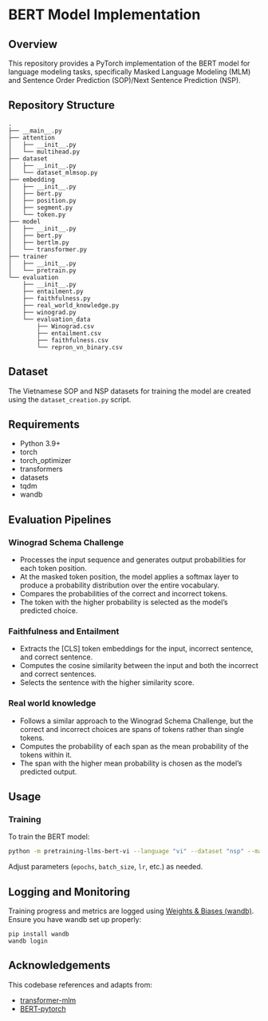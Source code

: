 # BERT Model Implementation

## Overview

This repository provides a PyTorch implementation of the BERT model for language modeling tasks, specifically Masked Language Modeling (MLM) and Sentence Order Prediction (SOP)/Next Sentence Prediction (NSP).


## Repository Structure

```
.
├── __main__.py
├── attention
│   ├── __init__.py
│   └── multihead.py
├── dataset
│   ├── __init__.py
│   └── dataset_mlmsop.py
├── embedding
│   ├── __init__.py
│   ├── bert.py
│   ├── position.py
│   ├── segment.py
│   └── token.py
├── model
│   ├── __init__.py
│   ├── bert.py
│   ├── bertlm.py
│   └── transformer.py
├── trainer
│   ├── __init__.py
│   └── pretrain.py
└── evaluation
    ├── __init__.py
    ├── entailment.py
    ├── faithfulness.py
    ├── real_world_knowledge.py
    ├── winograd.py
    └── evaluation_data
        ├── Winograd.csv
        ├── entailment.csv
        ├── faithfulness.csv
        └── repron_vn_binary.csv
```

## Dataset

The Vietnamese SOP and NSP datasets for training the model are created using the `dataset_creation.py` script.


## Requirements

- Python 3.9+
- torch
- torch_optimizer
- transformers
- datasets
- tqdm
- wandb

## Evaluation Pipelines

### Winograd Schema Challenge

- Processes the input sequence and generates output probabilities for each token position.
- At the masked token position, the model applies a softmax layer to produce a probability distribution over the entire vocabulary.
- Compares the probabilities of the correct and incorrect tokens.
- The token with the higher probability is selected as the model’s predicted choice.

### Faithfulness and Entailment

- Extracts the [CLS] token embeddings for the input, incorrect sentence, and correct sentence.
- Computes the cosine similarity between the input and both the incorrect and correct sentences.
- Selects the sentence with the higher similarity score.

### Real world knowledge

- Follows a similar approach to the Winograd Schema Challenge, but the correct and incorrect choices are spans of tokens rather than single tokens.
- Computes the probability of each span as the mean probability of the tokens within it.
- The span with the higher mean probability is chosen as the model’s predicted output.


## Usage

### Training

To train the BERT model:

```bash
python -m pretraining-llms-bert-vi --language "vi" --dataset "nsp" --max_length 256 --n_layers 8 --num_heads 8 --embed_dim 512 --lr 1e-4 --batch_size 128 --ff_dropout 0 --id 0 --special "adam_wd_lrd" --output_dir ""
```

Adjust parameters (`epochs`, `batch_size`, `lr`, etc.) as needed.


## Logging and Monitoring

Training progress and metrics are logged using [Weights & Biases (wandb)](https://wandb.ai/site). Ensure you have wandb set up properly:

```
pip install wandb
wandb login
```

## Acknowledgements
This codebase references and adapts from:
- [transformer-mlm](https://github.com/rishub-tamirisa/transformer-mlm)
- [BERT-pytorch](https://github.com/codertimo/BERT-pytorch)
